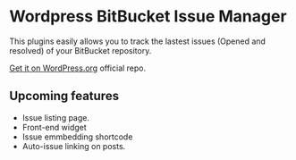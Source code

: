# Wordpress BitBucket Issue Manager

This plugins easily allows you to track the lastest issues (Opened and resolved) of your BitBucket repository.

[Get it on WordPress.org](http://goo.gl/VCglW7 "Bitbucket Issue Manager on WordPress.org") official repo.

## Upcoming features

* Issue listing page.
* Front-end widget
* Issue emmbedding shortcode
* Auto-issue linking on posts.